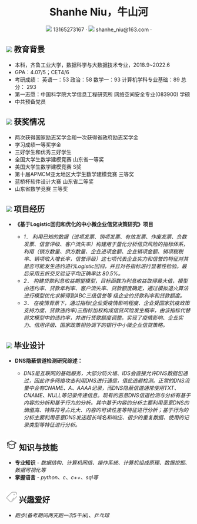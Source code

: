  <center>
     <h1>Shanhe Niu，牛山河</h1>
     <div>
         <span>
             <img src="assets/phone-solid.svg" width="18px">
             13165273167
         </span>
         ·
         <span>
             <img src="assets/envelope-solid.svg" width="18px">
             shanhe_niu@163.com
         </span>
         ·
        
 </center>



## <img src="assets/graduation-cap-solid.svg" width="30px"> 教育背景

- 本科，齐鲁工业大学，数据科学与大数据技术专业，2018.9~2022.6
- GPA：4.07/5；CET4/6
- 考研成绩： 英语一：53  政治：58  数学一：93  计算机学科专业基础：89    总分： 293
- 第一志愿：中国科学院大学信息工程研究所      网络空间安全专业(083900)  学硕
- 中共预备党员 

## <img src="assets/briefcase-solid.svg" width="30px"> 获奖情况

- 两次获得国家励志奖学金和一次获得省政府励志奖学金
- 学习成绩一等奖学金
- 三好学生和优秀三好学生
- 全国大学生数学建模竞赛 山东省一等奖
- 美国大学生数学建模竞赛 S奖
- 第十届APMCM亚太地区大学生数学建模竞赛 三等奖
- 蓝桥杯软件设计大赛 山东省二等奖
- 山东省数学竞赛 三等奖


## <img src="assets/project-diagram-solid.svg" width="30px"> 项目经历

- **《基于Logistic回归和优化的中小微企业信贷决策研究》项目**

  - *1． 利用已知的数据（进项发票、销项发票、有效发票、作废发票、负数发票、信誉评级、客户流失率）构建用于量化分析信贷风险的指标体系，利用（销方数量、供方数量、企业进项金额、企业销项金额、销项税税率、销项收入增长率，信誉评级）这七项代表企业实力和信誉的特征对其是否可能发生违约进行Logistic回归，并且对各指标进行显著性检验。最后采用五折交叉验证平均正确率达 80.5%。*
  - *2． 构建贷款利息收益期望模型，目标函数为利息收益取得最大值，模型由违约率、贷款年利率、客户流失率、贷款额度确定，通过模拟退火算法进行模型优化求解得到ABC三级信誉等 级企业的贷款利率和贷款额度。*
  - *3． 在疫情背景下，通过指标(企业受疫情影响程度、企业受国家抗疫政策支持力度、贷款违约率)三指标加权构成信贷风险发生概率，由该指标代替前文模型中的违约率，并进行贷款额度调整。实现了疫情影响、企业实力、信用评级、国家政策相协调下的银行中小微企业信贷策略。*

## <img src="assets/tools-solid.svg" width="30px"> 毕业设计

- **DNS隐蔽信道检测研究综述：**

  - *DNS是互联网的基础服务，大部分防火墙、IDS会直接允许DNS数据包通过，因此许多网络攻击利用DNS进行通信，借此逃避检测。正常的DNS流量中会有CNAME、A、AAAA记录，而DNS隐蔽信道通常使用TXT、CNAME、NULL等记录传递信息。现有的恶意DNS信道检测与分析有基于内容的分析和基于行为的分析。其中基于内容的分析主要利用恶意DNS的熵值高、特殊符号占比大、内容的可读性差等特征进行分析；基于行为的分析主要利用恶意DNS发送超长域名和响应、很少的重复数据、使用的记录类型等特征进行分析。*
## <img src="assets/knowledge.svg" width="30px"> **知识与技能**
- **专业知识**  - *数据结构、计算机网络、操作系统、计算机组成原理、数据挖掘、数据可视化等*
- **掌握语言**  - *python、c、c++、sql等*
## <img src="assets/hobby.svg" width="30px"> **兴趣爱好**
 - *跑步(备考期间两天跑一次5千米)、乒乓球*
